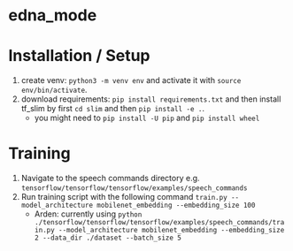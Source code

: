 # edna_mode

# Installation / Setup

1. create venv: `python3 -m venv env` and activate it with `source env/bin/activate`.
2. download requirements: `pip install requirements.txt` and then install tf_slim by first `cd slim` and then `pip install -e .`.
    - you might need to `pip install -U pip` and `pip install wheel`

# Training
1. Navigate to the speech commands directory e.g. `tensorflow/tensorflow/tensorflow/examples/speech_commands`
2. Run training script with the following command `train.py --model_architecture mobilenet_embedding --embedding_size 100`
    - Arden: currently using `python ./tensorflow/tensorflow/tensorflow/examples/speech_commands/train.py --model_architecture mobilenet_embedding --embedding_size 2 --data_dir ./dataset --batch_size 5`